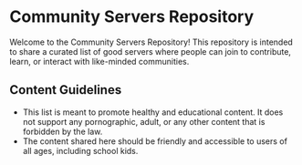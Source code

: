 # Community Servers Repository

Welcome to the Community Servers Repository! This repository is intended to share a curated list of good servers where people can join to contribute, learn, or interact with like-minded communities.

## Content Guidelines

- This list is meant to promote healthy and educational content. It does not support any pornographic, adult, or any other content that is forbidden by the law.
- The content shared here should be friendly and accessible to users of all ages, including school kids.
